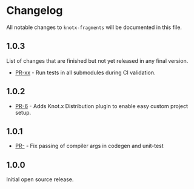 # Changelog
All notable changes to `knotx-fragments` will be documented in this file.

## 1.0.3
List of changes that are finished but not yet released in any final version.
- [PR-xx](https://github.com/Knotx/knotx-fragments/pull/xx) - Run tests in all submodules during CI validation.

## 1.0.2
- [PR-6](https://github.com/Knotx/knotx-gradle-plugins/pull/6) - Adds Knot.x Distribution plugin to enable easy custom project setup.

## 1.0.1
- [PR-](https://github.com/Knotx/knotx-gradle-plugins/pull/4) - Fix passing of compiler args in codegen and unit-test

## 1.0.0
Initial open source release.